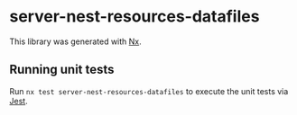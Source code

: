# server-nest-resources-datafiles

This library was generated with [Nx](https://nx.dev).

## Running unit tests

Run `nx test server-nest-resources-datafiles` to execute the unit tests via [Jest](https://jestjs.io).
